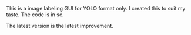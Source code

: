 This is a image labeling GUI for YOLO format only. 
I created this to suit my taste. The code is in sc. 

The latest version is the latest improvement.
